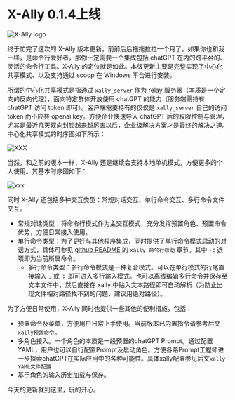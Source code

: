 # X-Ally 0.1.4上线

<img decoding="async" src="https://i0.wp.com/cdn.jsdelivr.net/gh/robinmin/imglanding/images/202304031307264.png?w=640&#038;ssl=1" alt="X-Ally logo" data-recalc-dims="1" />

终于忙完了这次的 X-Ally 版本更新，前前后后拖拖拉拉一个月了。如果你也和我一样，是命令行爱好者，那你一定需要一个集成包括 chatGPT 在内的跨平台的、灵活的命令行工具。X-Ally 的定位就是如此。本版更新主要是完整实现了中心化共享模式、以及支持通过 scoop 在 Windows 平台进行安装。

所谓的中心化共享模式是指通过  `xally_server` 作为 relay 服务器（本质是一个定向的反向代理），面向特定群体开放使用 chatGPT 的能力（服务端需持有 chatGPT 访问 token 即可）。客户端需要持有的仅仅是  `xally_server` 自己的访问 token 而不应共 openai key。方便企业快速导入 chatGPT 后的权限控制与管理，尤其是最近几天双向封锁越来越厉害以后，企业级解决方案才是最终的解决之道。中心化共享模式的时序图如下所示：

<img decoding="async" src="https://i0.wp.com/cdn.jsdelivr.net/gh/robinmin/imglanding/images/202304031313616.png?w=640&#038;ssl=1" alt="XXX" data-recalc-dims="1" /> 

当然，和之前的版本一样，X-Ally 还是继续会支持本地单机模式，方便更多的个人使用。其基本时序图如下：

<img decoding="async" src="https://i0.wp.com/cdn.jsdelivr.net/gh/robinmin/imglanding/images/202304031308104.png?w=640&#038;ssl=1" alt="xxx" data-recalc-dims="1" /> 

同时 X-Ally 还包括多种交互类型：常规对话交互、单行命令交互、多行命令文件交互。

  * 常规对话类型：将命令行模式作为主交互模式，充分发挥预置角色、预置命令优势，方便日常接入使用。
  * 单行命令类型：为了更好与其他程序集成，同时提供了单行命令模式启动的对话方式，具体可参见 [github README][1] 的 `xally 命令行帮助` 章节。其中 `-c` 选项即为当前所属命令。 
      * 多行命令类型：多行命令模式是一种复合模式。可以在单行模式的行尾直接输入 `;` 或 `；` 即可进入多行输入模式。也可以离线编辑多行命令并保存至文本文件中，然后直接在 xally 中贴入文本路径即可自动解析（为防止出现文件相对路径找不到的问题，建议用绝对路径）。

为了方便日常使用，X-Ally 同时也提供一些其他的便利措施。包括：

  * 预置命令及菜单，方便用户日常上手使用。当前版本已内置指令请参考后文 `xally预置命令`。
  * 多角色接入。一个角色的本质是一段预置的chatGPT Prompt。通过配置YAML，用户也可以自行配置Prompt及启动角色。方便各路Prompt工程师进一步探索chatGPT在实际应用中的各种可能性。具体xally配置参见后文`xally YAML文件配置`
  * 基于角色的输入历史加载与保存。

今天的更新就到这里，玩的开心。

 [1]: https://github.com/robinmin/xally/blob/main/README_cn.md
